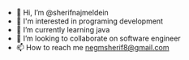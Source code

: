 - 👋 Hi, I’m @sherifnajmeldein
- 👀 I'm interested in programing development
- 🌱 I’m currently learning java
- 💞️ I’m looking to collaborate on software engineer
- 📫 How to reach me negmsherif8@gmail.com

<!---
sherifnajmeldein/sherifnajmeldein is a ✨ special ✨ repository because its `README.md` (this file) appears on your GitHub profile.
You can click the Preview link to take a look at your changes.
--->

